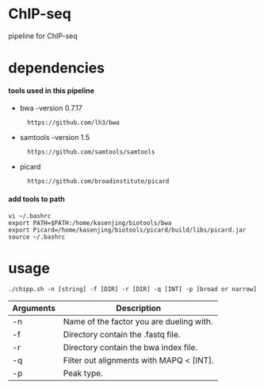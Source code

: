 # ChIP-seq
pipeline for ChIP-seq

# dependencies

#### tools used in this pipeline
* bwa -version 0.7.17
 
        https://github.com/lh3/bwa
* samtools -version 1.5
 
        https://github.com/samtools/samtools
* picard

        https://github.com/broadinstitute/picard

#### add tools to path


	vi ~/.bashrc
	export PATH=$PATH:/home/kasenjing/biotools/bwa
	export Picard=/home/kasenjing/biotools/picard/build/libs/picard.jar
	source ~/.bashrc

# usage

	./chipp.sh -n [string] -f [DIR] -r [DIR] -q [INT] -p [broad or narrow]
	
Arguments | Description
----------|-----------
-n | Name of the factor you are dueling with.
-f | Directory contain the .fastq file.
-r | Directory contain the bwa index file.
-q | Filter out alignments with MAPQ < [INT].
-p | Peak type.

